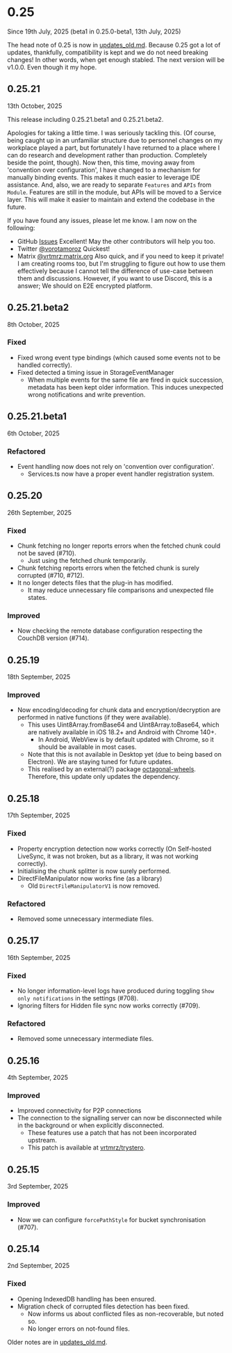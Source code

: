 # 0.25

Since 19th July, 2025 (beta1 in 0.25.0-beta1, 13th July, 2025)

The head note of 0.25 is now in [updates_old.md](https://github.com/vrtmrz/obsidian-livesync/blob/main/updates_old.md). Because 0.25 got a lot of updates, thankfully, compatibility is kept and we do not need breaking changes! In other words, when get enough stabled. The next version will be v1.0.0. Even though it my hope.

## 0.25.21

13th October, 2025

This release including 0.25.21.beta1 and 0.25.21.beta2.

Apologies for taking a little time. I was seriously tackling this.
(Of course, being caught up in an unfamiliar structure due to personnel changes on my workplace played a part, but fortunately I have returned to a place where I can do research and development rather than production. Completely beside the point, though).
Now then, this time, moving away from 'convention over configuration', I have changed to a mechanism for manually binding events. This makes it much easier to leverage IDE assistance.
And, also, we are ready to separate `Features` and `APIs` from `Module`. Features are still in the module, but APIs will be moved to a Service layer. This will make it easier to maintain and extend the codebase in the future.

If you have found any issues, please let me know. I am now on the following:
- GitHub [Issues](https://github.com/vrtmrz/obsidian-livesync/issues) Excellent! May the other contributors will help you too.
- Twitter [@vorotamoroz](https://twitter.com/vorotamoroz) Quickest!
- Matrix [@vrtmrz:matrix.org](https://matrix.to/#/@vrtmrz:matrix.org) Also quick, and if you need to keep it private!
    I am creating rooms too, but I'm struggling to figure out how to use them effectively because I cannot tell the difference of use-case between them and discussions. However, if you want to use Discord, this is a answer; We should on E2E encrypted platform.
## 0.25.21.beta2

8th October, 2025

### Fixed

- Fixed wrong event type bindings (which caused some events not to be handled correctly).
- Fixed detected a timing issue in StorageEventManager
    - When multiple events for the same file are fired in quick succession, metadata has been kept older information. This induces unexpected wrong notifications and write prevention.

## 0.25.21.beta1

6th October, 2025

### Refactored

- Event handling now does not rely on 'convention over configuration'.
    - Services.ts now have a proper event handler registration system.

## 0.25.20

26th September, 2025

### Fixed

- Chunk fetching no longer reports errors when the fetched chunk could not be saved (#710).
    - Just using the fetched chunk temporarily.
- Chunk fetching reports errors when the fetched chunk is surely corrupted (#710, #712).
- It no longer detects files that the plug-in has modified.
    - It may reduce unnecessary file comparisons and unexpected file states.

### Improved

- Now checking the remote database configuration respecting the CouchDB version (#714).

## 0.25.19

18th September, 2025

### Improved

- Now encoding/decoding for chunk data and encryption/decryption are performed in native functions (if they were available).
    - This uses Uint8Array.fromBase64 and Uint8Array.toBase64, which are natively available in iOS 18.2+ and Android with Chrome 140+.
        - In Android, WebView is by default updated with Chrome, so it should be available in most cases.
    - Note that this is not available in Desktop yet (due to being based on Electron). We are staying tuned for future updates.
    - This realised by an external(?) package [octagonal-wheels](https://github.com/vrtmrz/octagonal-wheels). Therefore, this update only updates the dependency.

## 0.25.18

17th September, 2025

### Fixed

- Property encryption detection now works correctly (On Self-hosted LiveSync, it was not broken, but as a library, it was not working correctly).
- Initialising the chunk splitter is now surely performed.
- DirectFileManipulator now works fine (as a library)
    - Old `DirectFileManipulatorV1` is now removed.

### Refactored

- Removed some unnecessary intermediate files.

## 0.25.17

16th September, 2025

### Fixed

- No longer information-level logs have produced during toggling `Show only notifications` in the settings (#708).
- Ignoring filters for Hidden file sync now works correctly (#709).

### Refactored

- Removed some unnecessary intermediate files.

## 0.25.16

4th September, 2025

### Improved

- Improved connectivity for P2P connections
- The connection to the signalling server can now be disconnected while in the background or when explicitly disconnected.
    - These features use a patch that has not been incorporated upstream.
    - This patch is available at [vrtmrz/trystero](https://github.com/vrtmrz/trystero).

## 0.25.15

3rd September, 2025

### Improved

- Now we can configure `forcePathStyle` for bucket synchronisation (#707).

## 0.25.14

2nd September, 2025

### Fixed

- Opening IndexedDB handling has been ensured.
- Migration check of corrupted files detection has been fixed.
    - Now informs us about conflicted files as non-recoverable, but noted so.
    - No longer errors on not-found files.

Older notes are in
[updates_old.md](https://github.com/vrtmrz/obsidian-livesync/blob/main/updates_old.md).
